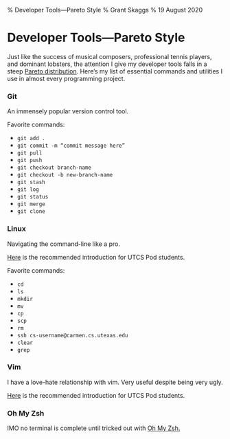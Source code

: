 % Developer Tools—Pareto Style
% Grant Skaggs 
% 19 August 2020

# Developer Tools—Pareto Style

Just like the success of musical composers, professional tennis players, and dominant lobsters, the attention I give my developer tools falls in a steep [Pareto distribution](https://en.wikipedia.org/wiki/Pareto_distribution). Here’s my list of essential commands and utilities I use in almost every programming project.

### Git

An immensely popular version control tool.

Favorite commands:

* `git add .`
* `git commit -m “commit message here”`
* `git pull`
* `git push`
* `git checkout branch-name`
* `git checkout -b new-branch-name`
* `git stash`
* `git log`
* `git status`
* `git merge`
* `git clone`

### Linux

Navigating the command-line like a pro.

[Here](../resources/dev-tools/linux.pdf) is the recommended introduction for UTCS Pod students.

Favorite commands:

* `cd`
* `ls`
* `mkdir`
* `mv`
* `cp`
* `scp`
* `rm`
* `ssh cs-username@carmen.cs.utexas.edu`
* `clear`
* `grep`

### Vim

I have a love-hate relationship with vim. Very useful despite being very ugly. 

[Here](../resources/dev-tools/vim.pdf) is the recommended introduction for UTCS Pod students.

### Oh My Zsh

IMO no terminal is complete until tricked out with [Oh My Zsh.](https://ohmyz.sh/)

